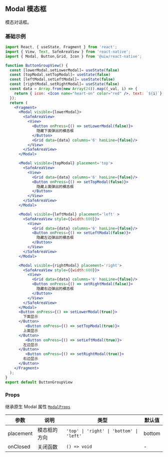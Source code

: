 Modal 模态框
---

模态对话框。

<!-- ![](https://user-images.githubusercontent.com/66067296/139399162-48bcc944-ad6d-424c-bca8-2d4e0fc1a764.gif) -->
<!--rehype:style=zoom: 33%;float: right; margin-left: 15px;-->

### 基础示例

```jsx mdx:preview&background=#bebebe29
import React, { useState, Fragment } from 'react';
import { View, Text, SafeAreaView } from 'react-native';
import { Modal, Button,Grid, Icon } from '@uiw/react-native';

function ButtonGroupView() {
  const [lowerModal,setLowerModal]= useState(false)
  const [topModal,setTopModal]= useState(false)
  const [leftModal,setLeftModal]= useState(false)
  const [rightModal,setRightModal]= useState(false)
  const data = Array.from(new Array(24)).map((_val, i) => {
    return { icon: <Icon name="heart-on" color="red" />, text: `${i}`}
  });
  return (
    <Fragment>
      <Modal visible={lowerModal}>
        <SafeAreaView>
          <View>
            <Button onPress={() => setLowerModal(false)}>
              隐藏下面弹出的模态框
            </Button>
            <Grid data={data} columns='6' hasLine={false}/>
          </View>
        </SafeAreaView>
      </Modal>

      <Modal visible={topModal} placement='top'>
        <SafeAreaView>
          <View>
            <Grid data={data} columns='6' hasLine={false}/>
            <Button onPress={() => setTopModal(false)}>
              隐藏上面弹出的模态框
            </Button>
          </View>
        </SafeAreaView>
      </Modal>

      <Modal visible={leftModal} placement='left' >
        <SafeAreaView style={{width:600}}>
          <View>
            <Grid data={data} columns='6' hasLine={false}/>
            <Button onPress={() => setLeftModal(false)}>
              隐藏左边弹出的模态框
            </Button>
          </View>
        </SafeAreaView>
      </Modal>

      <Modal visible={rightModal} placement='right'>
        <SafeAreaView style={{width:600}}>
          <View>
            <Grid data={data} columns='6' hasLine={false}/>
            <Button onPress={() => setRightModal(false)}>
              隐藏右边弹出的模态框
            </Button>
          </View>
        </SafeAreaView>
      </Modal>
      <Button onPress={() => setLowerModal(true)}>
        下面显示
      </Button>
         <Button onPress={() => setTopModal(true)}>
        上面显示
      </Button>
         <Button onPress={() => setLeftModal(true)}>
        左边显示
      </Button>
         <Button onPress={() => setRightModal(true)}>
        右边显示
      </Button>
    </Fragment>
  );
}
export default ButtonGroupView
```

### Props

继承原生 Modal 属性 [`ModalProps`](https://facebook.github.io/react-native/docs/modal.html#props)

| 参数 | 说明 | 类型 | 默认值 |
|------|------|-----|------|
| placement | 模态框的方向 | `'top' \| 'right' \| 'bottom' \| 'left'` | bottom |
| onClosed | 关闭函数 | `() => void` | - |

